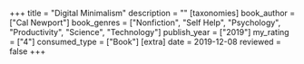+++
title = "Digital Minimalism"
description = ""
[taxonomies]
book_author = ["Cal Newport"] 
book_genres = ["Nonfiction", "Self Help", "Psychology", "Productivity", "Science", "Technology"]
publish_year = ["2019"]
my_rating = ["4"]
consumed_type = ["Book"]
[extra]
date = 2019-12-08
reviewed = false
+++

